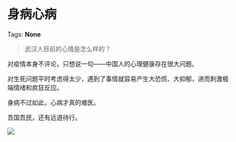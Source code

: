 # 身病心病

Tags: **None**

> 武汉人目前的心情是怎么样的？



对疫情本身不评论，只想说一句——中国人的心理健康存在很大问题。

对生死问题平时考虑得太少，遇到了事情就容易产生大恐慌、大抑郁，进而刺激极端情绪和疯狂反应。

身病不过如此，心病才真的难医。

吾国吾民，还有远道待行。

![](https://picx.zhimg.com/50/v2-3669561ae9ddee56c2b78a2069fd2e1b_720w.jpg?source=1940ef5c)

